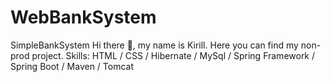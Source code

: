 # WebBankSystem
SimpleBankSystem
Hi there 👋, my name is Kirill.
Here you can find my non-prod project.
Skills: 
  HTML / CSS / Hibernate /
  MySql / Spring Framework /
  Spring Boot / Maven / Tomcat 
